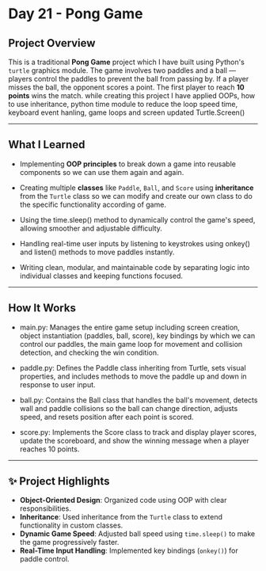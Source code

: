 # Day 21 - Pong Game 

##  Project Overview

This is a traditional **Pong Game** project which I have built using Python's `turtle` graphics module. The game involves two paddles and a ball — players control the paddles to prevent the ball from passing by. If a player misses the ball, the opponent scores a point. The first player to reach **10 points** wins the match.
while creating this project I have applied OOPs, how to use inheritance, python time module to reduce the loop speed time, keyboard event hanling, game loops and screen updated Turtle.Screen()

---

##  What I Learned

* Implementing **OOP principles** to break down a game into reusable components so we can use them again and again.
  
* Creating multiple **classes** like `Paddle`, `Ball`, and `Score` using **inheritance** from the `Turtle` class so we can modify and create our own class to do the specific functionality according of game.
  
* Using the time.sleep() method to dynamically control the game's speed, allowing smoother and adjustable difficulty.
  
* Handling real-time user inputs by listening to keystrokes using onkey() and listen() methods to move paddles instantly.
  
* Writing clean, modular, and maintainable code by separating logic into individual classes and keeping functions focused.

---

##  How It Works

* main.py: Manages the entire game setup including screen creation, object instantiation (paddles, ball, score), key bindings by which we can control our paddles, the main game loop for movement and collision detection, and checking the win condition.

* paddle.py: Defines the Paddle class inheriting from Turtle, sets visual properties, and includes methods to move the paddle up and down in response to user input.

* ball.py: Contains the Ball class that handles the ball's movement, detects wall and paddle collisions so the ball can change direction, adjusts speed, and resets position after each point is scored.

* score.py: Implements the Score class to track and display player scores, update the scoreboard, and show the winning message when a player reaches 10 points.

---

## ✨ Project Highlights

*  **Object-Oriented Design**: Organized code using OOP with clear responsibilities.
*  **Inheritance**: Used inheritance from the `Turtle` class to extend functionality in custom classes.
*  **Dynamic Game Speed**: Adjusted ball speed using `time.sleep()` to make the game progressively faster.
*  **Real-Time Input Handling**: Implemented key bindings (`onkey()`) for paddle control.
